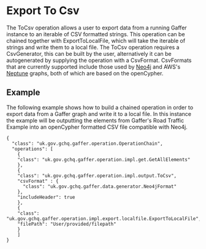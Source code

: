 # Export To Csv

The ToCsv operation allows a user to export data from a running Gaffer instance to an iterable of CSV formatted strings.
This operation can be chained together with ExportToLocalFile, which will take the iterable of strings and write them to a 
local file. The ToCsv operation requires a CsvGenerator, this can be built by the user, alternatively it can be autogenerated by 
supplying the operation with a CsvFormat. CsvFormats that are currently supported include those used by [Neo4j](./Neo4jFormat.md) and AWS's 
[Neptune](./NeptuneFormat.md) graphs, both of which are based on the openCypher.


## Example
The following example shows how to build a chained operation in order to export data from a Gaffer graph and write it to a local file.
In this instance the example will be outputting the elements from Gaffer's Road Traffic Example into an openCypher formatted CSV file
compatible with Neo4j.


```
{
  "class": "uk.gov.gchq.gaffer.operation.OperationChain",
  "operations": [
    {
    "class": "uk.gov.gchq.gaffer.operation.impl.get.GetAllElements"
    },
    {
    "class": "uk.gov.gchq.gaffer.operation.impl.output.ToCsv",
    "csvFormat" : {
      "class": "uk.gov.gchq.gaffer.data.generator.Neo4jFormat"
    },
    "includeHeader": true
    },
    {
    "class": "uk.gov.gchq.gaffer.operation.impl.export.localfile.ExportToLocalFile",
    "filePath": "User/provided/filepath"
    }
    ]
}
```
